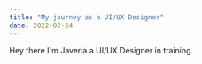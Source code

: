 ```yaml
---
title: "My journey as a UI/UX Designer"
date: 2022-02-24
---
```

Hey there I'm Javeria a UI/UX Designer in training.
